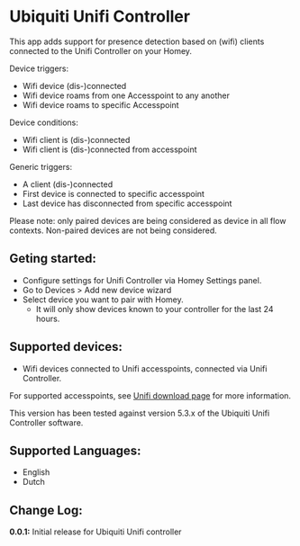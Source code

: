 # Ubiquiti Unifi Controller
This app adds support for presence detection based on (wifi) clients connected to the Unifi Controller on your Homey.

Device triggers:
* Wifi device (dis-)connected
* Wifi device roams from one Accesspoint to any another
* Wifi device roams to specific Accesspoint

Device conditions:
* Wifi client is (dis-)connected
* Wifi client is (dis-)connected from accesspoint

Generic triggers:
* A client (dis-)connected
* First device is connected to specific accesspoint
* Last device has disconnected from specific accesspoint

Please note: only paired devices are being considered as device in all flow contexts. Non-paired devices are not being considered.

## Geting started:
* Configure settings for Unifi Controller via Homey Settings panel.
* Go to Devices > Add new device wizard
* Select device you want to pair with Homey.
  * It will only show devices known to your controller for the last 24 hours.

## Supported devices:
* Wifi devices connected to Unifi accesspoints, connected via Unifi Controller.

For supported accesspoints, see [Unifi download page](https://www.ubnt.com/download/unifi/) for more information.

This version has been tested against version 5.3.x of the Ubiquiti Unifi Controller software.

## Supported Languages:
* English
* Dutch

## Change Log:
**0.0.1:**
Initial release for Ubiquiti Unifi controller
